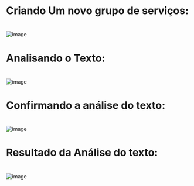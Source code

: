 # Criando Um novo grupo de serviços:
#
![image](https://github.com/eduardoajs2020/Dio-AI900-Spech/assets/68042033/3813a6fa-45b6-4f9f-9f39-9eb0c6b46165)
# 
# Analisando o Texto:
#
![image](https://github.com/eduardoajs2020/Dio-AI900-Spech/assets/68042033/cc8349f9-147e-4e23-8680-f637a2b98f73)
# 
# Confirmando a análise do texto:
#

![image](https://github.com/eduardoajs2020/Dio-AI900-Spech/assets/68042033/dc93b1e9-baee-4a2c-9d33-e72bd65f6810)
# 
# Resultado da Análise do texto:
#

![image](https://github.com/eduardoajs2020/Dio-AI900-Spech/assets/68042033/fabb8872-1f6e-4b4b-be8d-446baade7199)




